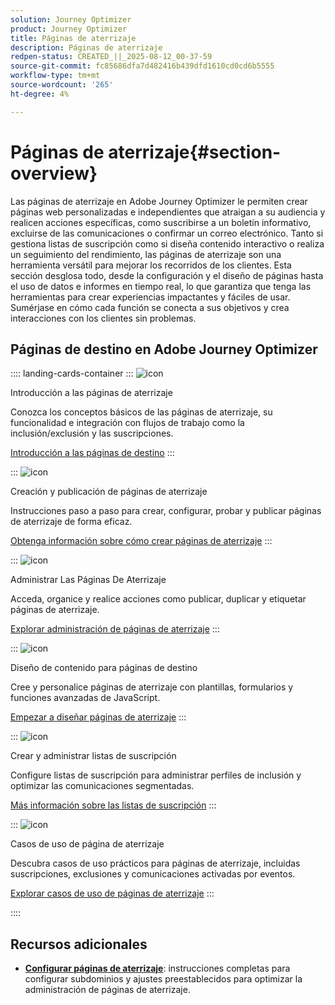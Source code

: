 ```yaml
---
solution: Journey Optimizer
product: Journey Optimizer
title: Páginas de aterrizaje
description: Páginas de aterrizaje
redpen-status: CREATED_||_2025-08-12_00-37-59
source-git-commit: fc85686dfa7d482416b439dfd1610cd0cd6b5555
workflow-type: tm+mt
source-wordcount: '265'
ht-degree: 4%

---
```



# Páginas de aterrizaje{#section-overview}

Las páginas de aterrizaje en Adobe Journey Optimizer le permiten crear páginas web personalizadas e independientes que atraigan a su audiencia y realicen acciones específicas, como suscribirse a un boletín informativo, excluirse de las comunicaciones o confirmar un correo electrónico. Tanto si gestiona listas de suscripción como si diseña contenido interactivo o realiza un seguimiento del rendimiento, las páginas de aterrizaje son una herramienta versátil para mejorar los recorridos de los clientes. Esta sección desglosa todo, desde la configuración y el diseño de páginas hasta el uso de datos e informes en tiempo real, lo que garantiza que tenga las herramientas para crear experiencias impactantes y fáciles de usar. Sumérjase en cómo cada función se conecta a sus objetivos y crea interacciones con los clientes sin problemas.

## Páginas de destino en Adobe Journey Optimizer

:::: landing-cards-container
:::
![icon](https://cdn.experienceleague.adobe.com/icons/book.svg)

Introducción a las páginas de aterrizaje

Conozca los conceptos básicos de las páginas de aterrizaje, su funcionalidad e integración con flujos de trabajo como la inclusión/exclusión y las suscripciones.

[Introducción a las páginas de destino](../using/landing-pages/get-started-lp.md)
:::

:::
![icon](https://cdn.experienceleague.adobe.com/icons/circle-play.svg)

Creación y publicación de páginas de aterrizaje

Instrucciones paso a paso para crear, configurar, probar y publicar páginas de aterrizaje de forma eficaz.

[Obtenga información sobre cómo crear páginas de aterrizaje](../using/landing-pages/create-lp.md)
:::

:::
![icon](https://cdn.experienceleague.adobe.com/icons/list-check.svg)

Administrar Las Páginas De Aterrizaje

Acceda, organice y realice acciones como publicar, duplicar y etiquetar páginas de aterrizaje.

[Explorar administración de páginas de aterrizaje](../using/landing-pages/manage-lp.md)
:::

:::
![icon](https://cdn.experienceleague.adobe.com/icons/puzzle-piece.svg)

Diseño de contenido para páginas de destino

Cree y personalice páginas de aterrizaje con plantillas, formularios y funciones avanzadas de JavaScript.

[Empezar a diseñar páginas de aterrizaje](landing-pages-design-landing-page.md)
:::

:::
![icon](https://cdn.experienceleague.adobe.com/icons/list-check.svg)

Crear y administrar listas de suscripción

Configure listas de suscripción para administrar perfiles de inclusión y optimizar las comunicaciones segmentadas.

[Más información sobre las listas de suscripción](../using/landing-pages/subscription-list.md)
:::

:::
![icon](https://cdn.experienceleague.adobe.com/icons/bullseye.svg)

Casos de uso de página de aterrizaje

Descubra casos de uso prácticos para páginas de aterrizaje, incluidas suscripciones, exclusiones y comunicaciones activadas por eventos.

[Explorar casos de uso de páginas de aterrizaje](../using/landing-pages/lp-use-cases.md)
:::

::::


## Recursos adicionales

- **[Configurar páginas de aterrizaje](lp-configuration-landing-page.md)**: instrucciones completas para configurar subdominios y ajustes preestablecidos para optimizar la administración de páginas de aterrizaje.

